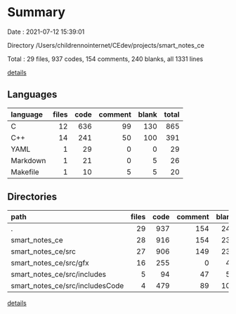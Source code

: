 # Summary

Date : 2021-07-12 15:39:01

Directory /Users/childrennointernet/CEdev/projects/smart_notes_ce

Total : 29 files,  937 codes, 154 comments, 240 blanks, all 1331 lines

[details](details.md)

## Languages
| language | files | code | comment | blank | total |
| :--- | ---: | ---: | ---: | ---: | ---: |
| C | 12 | 636 | 99 | 130 | 865 |
| C++ | 14 | 241 | 50 | 100 | 391 |
| YAML | 1 | 29 | 0 | 0 | 29 |
| Markdown | 1 | 21 | 0 | 5 | 26 |
| Makefile | 1 | 10 | 5 | 5 | 20 |

## Directories
| path | files | code | comment | blank | total |
| :--- | ---: | ---: | ---: | ---: | ---: |
| . | 29 | 937 | 154 | 240 | 1,331 |
| smart_notes_ce | 28 | 916 | 154 | 235 | 1,305 |
| smart_notes_ce/src | 27 | 906 | 149 | 230 | 1,285 |
| smart_notes_ce/src/gfx | 16 | 255 | 0 | 47 | 302 |
| smart_notes_ce/src/includes | 5 | 94 | 47 | 50 | 191 |
| smart_notes_ce/src/includesCode | 4 | 479 | 89 | 106 | 674 |

[details](details.md)